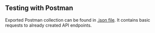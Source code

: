 ## Testing with Postman
Exported Postman collection can be found in [.json file](New%20Collection.postman_collection.json). It contains basic requests to already created API endpoints.